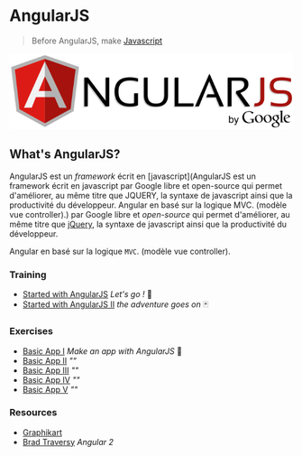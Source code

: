 # AngularJS
> Before AngularJS, make [Javascript](https://github.com/simplonco/js-training)

![](logo-angular.png)

## What's AngularJS?
AngularJS est un _framework_ écrit en [javascript](AngularJS est un framework écrit en javascript par Google libre et open-source qui permet d'améliorer, au même titre que JQUERY, la syntaxe de javascript ainsi que la productivité du développeur. Angular en basé sur la logique MVC. (modèle vue controller).) par Google libre et _open-source_ qui permet d'améliorer, au même titre que [jQuery](https://github.com/simplonco/jquery-training), la syntaxe de javascript ainsi que la productivité du développeur. 

Angular en basé sur la logique `MVC`. (modèle vue controller).

### Training
* [Started with AngularJS](https://github.com/simplonco/angular-training/blob/master/training/Tutoriel-AngularJS-Design-Pattern-MVC.pdf) _Let's go !_ :space_invader:
* [Started with AngularJS II](https://github.com/simplonco/angular-training/blob/master/training/Tutoriel-AngularJS-Partie-2.pdf) _the adventure goes on_ :black_joker:

### Exercises
* [Basic App I](https://github.com/simplonco/angular-workshop) _Make an app with AngularJS_  :game_die:
* [Basic App II](https://github.com/simplonco/angular-workshop/blob/master/chapitre-1.md) _""_
* [Basic App III](https://github.com/simplonco/angular-workshop/blob/master/chapitre-2.md) _""_
* [Basic App IV](https://github.com/simplonco/angular-workshop/blob/master/chapitre-2.5.md) _""_
* [Basic App V](https://github.com/simplonco/angular-workshop/blob/master/chapitre-3.md) _""_


### Resources
* [Graphikart](https://www.youtube.com/playlist?list=PLjwdMgw5TTLUDlJyx4yIPQjoI-w-7Zs1r)
* [Brad Traversy](https://www.youtube.com/playlist?list=PLillGF-RfqbbZnAJlEzttBrbkAO27U_hd) _Angular 2_
